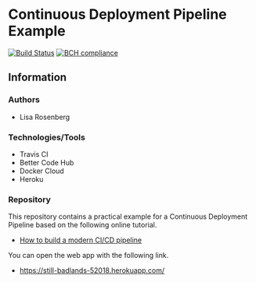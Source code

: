 Continuous Deployment Pipeline Example
======================================

[![Build Status](https://travis-ci.org/lisa-rosenberg/CD-Pipeline-Example.svg?branch=master)](https://travis-ci.org/lisa-rosenberg/CD-Pipeline-Example)
[![BCH compliance](https://bettercodehub.com/edge/badge/lisa-rosenberg/CD-Pipeline-Example?branch=master)](https://bettercodehub.com/)

Information
-------

### Authors
- Lisa Rosenberg

### Technologies/Tools
- Travis CI
- Better Code Hub
- Docker Cloud
- Heroku

### Repository
This repository contains a practical example for a Continuous Deployment Pipeline based on the following online tutorial.

- [How to build a modern CI/CD pipeline](https://medium.com/bettercode/how-to-build-a-modern-ci-cd-pipeline-5faa01891a5b)

You can open the web app with the following link.

- https://still-badlands-52018.herokuapp.com/